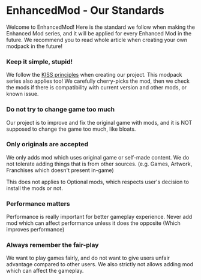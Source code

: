 # EnhancedMod - Our Standards
Welcome to EnhancedMod! Here is the standard we follow when making the Enhanced Mod series, and it will be applied for every Enhanced Mod in the future. We recommend you to read whole article when creating your own modpack in the future!

### Keep it simple, stupid!
We follow the [KISS principles](https://en.wikipedia.org/wiki/KISS_principle) when creating our project. This modpack series also applies too! We carefully cherry-picks the mod, then we check the mods if there is compatibility with current version and other mods, or known issue.

### Do not try to change game too much
Our project is to improve and fix the original game with mods, and it is NOT supposed to change the game too much, like bloats.

### Only originals are accepted
We only adds mod which uses original game or self-made content. We do not tolerate adding things that is from other sources. (e.g. Games, Artwork, Franchises which doesn't present in-game)

This does not applies to Optional mods, which respects user's decision to install the mods or not.

### Performance matters
Performance is really important for better gameplay experience. Never add mod which can affect performance unless it does the opposite (Which improves performance)

### Always remember the fair-play
We want to play games fairly, and do not want to give users unfair advantage compared to other users. We also strictly not allows adding mod which can affect the gameplay.

